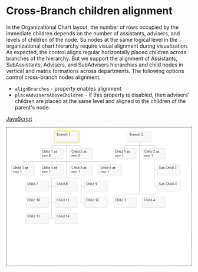 # Cross-Branch children alignment
In the Organizational Chart layout, the number of rows occupied by the immediate children depends on the number of assistants, advisers, and levels of children of the node. So nodes at the same logical level in the organizational chart hierarchy require visual alignment during visualization.
As expected, the control aligns regular horizontally placed children across branches of the hierarchy. But we support the alignment of Assistants, SubAssistants, Advisers, and SubAdvisers hierarchies and child nodes in vertical and matrix formations across departments.
The following options control cross-branch nodes alignment:
* `alignBranches` - property enables alignment
* `placeAdvisersAboveChildren` - if this property is disabled, then advisers' children are placed at the same level and aligned to the children of the parent's node.

[JavaScript](javascript.controls/CaseCrossBranchAlignment.html)

![Screenshot](javascript.controls/__image_snapshots__/CaseCrossBranchAlignment-snap.png)
